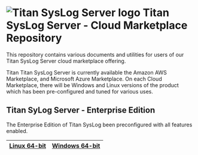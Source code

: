 # <img src="https://srtcdnstorage.blob.core.windows.net/software/nextgen/slserver/titansyslog48.png" alt="Titan SysLog Server logo"> Titan SysLog Server - Cloud Marketplace Repository </img>

This repository contains various documents and utilities for users of our Titan SysLog Server cloud marketplace offering.

Titan Titan SysLog Server is currently available the Amazon AWS Marketplace, and Microsoft Azure Marketplace. On
each Cloud Marketplace, there will be Windows and Linux versions of the product which has been pre-configured
and tuned for various uses.

## Titan SyLog Server - Enterprise Edition

The Enterprise Edition of Titan SysLog been preconfigured with all features enabled.

| [Linux 64-bit](https://github.com/southrivertech/titansyslog.pub/tree/main/cloud-marketplace/linux-x64) | [Windows 64-bit]([https://github.com/southrivertech/titansyslog.pub/tree/main/cloud-marketplace/win-x64](https://github.com/southrivertech/titansyslog.pub/blob/main/cloud-marketplace/win-x64/gettingstarted.md)) |
| ------------------------------------------------------------------------------------------------- | ------------------------------------------------------------------------------------------------- |
